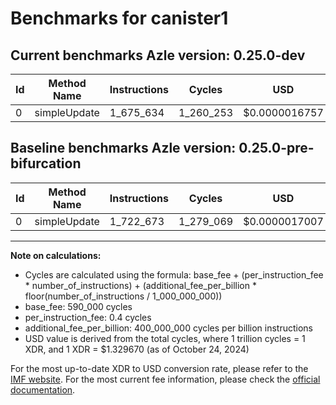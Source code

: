 # Benchmarks for canister1

## Current benchmarks Azle version: 0.25.0-dev

| Id  | Method Name  | Instructions | Cycles    | USD           | USD/Million Calls | Change                             |
| --- | ------------ | ------------ | --------- | ------------- | ----------------- | ---------------------------------- |
| 0   | simpleUpdate | 1_675_634    | 1_260_253 | $0.0000016757 | $1.67             | <font color="green">-47_039</font> |

## Baseline benchmarks Azle version: 0.25.0-pre-bifurcation

| Id  | Method Name  | Instructions | Cycles    | USD           | USD/Million Calls |
| --- | ------------ | ------------ | --------- | ------------- | ----------------- |
| 0   | simpleUpdate | 1_722_673    | 1_279_069 | $0.0000017007 | $1.70             |

---

**Note on calculations:**

-   Cycles are calculated using the formula: base_fee + (per_instruction_fee \* number_of_instructions) + (additional_fee_per_billion \* floor(number_of_instructions / 1_000_000_000))
-   base_fee: 590_000 cycles
-   per_instruction_fee: 0.4 cycles
-   additional_fee_per_billion: 400_000_000 cycles per billion instructions
-   USD value is derived from the total cycles, where 1 trillion cycles = 1 XDR, and 1 XDR = $1.329670 (as of October 24, 2024)

For the most up-to-date XDR to USD conversion rate, please refer to the [IMF website](https://www.imf.org/external/np/fin/data/rms_sdrv.aspx).
For the most current fee information, please check the [official documentation](https://internetcomputer.org/docs/current/developer-docs/gas-cost#execution).
